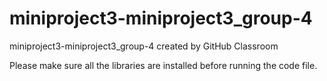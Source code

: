 # miniproject3-miniproject3_group-4
miniproject3-miniproject3_group-4 created by GitHub Classroom

Please make sure all the libraries are installed before running the code file.
